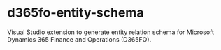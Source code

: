 # d365fo-entity-schema
Visual Studio extension to generate entity relation schema for Microsoft Dynamics 365 Finance and Operations (D365FO).
